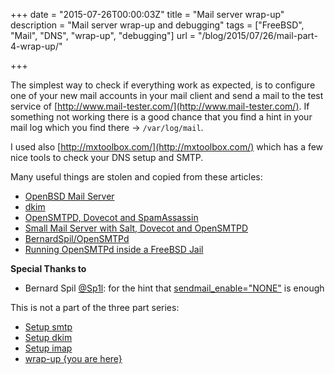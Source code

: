 +++
date = "2015-07-26T00:00:03Z"
title = "Mail server wrap-up"
description = "Mail server wrap-up and debugging"
tags = ["FreeBSD", "Mail", "DNS", "wrap-up", "debugging"]
url = "/blog/2015/07/26/mail-part-4-wrap-up/"

+++

The simplest way to check if everything work as expected, is to configure 
one of your new mail accounts in your mail client and send a mail to the 
test service of [http://www.mail-tester.com/](http://www.mail-tester.com/).
If something not working there is a good chance that you find a hint in your 
mail log which you find there -> `/var/log/mail`. 


I used also [http://mxtoolbox.com/](http://mxtoolbox.com/) which has a few nice 
tools to check your DNS setup and SMTP.

Many useful things are stolen and copied from these articles:

* [OpenBSD Mail Server](http://technoquarter.blogspot.ch/p/series.html)
* [dkim](http://www.dkim.org/info/dkim-faq.html)
* [OpenSMTPD, Dovecot and SpamAssassin](http://guillaumevincent.com/2015/01/31/OpenSMTPD-Dovecot-SpamAssassin.html)
* [Small Mail Server with Salt, Dovecot and OpenSMTPD](https://blog.al-shami.net/2015/01/howto-small-mail-server-with-salt-dovecot-and-opensmtpd/)
* [BernardSpil/OpenSMTPd](https://wiki.freebsd.org/BernardSpil/OpenSMTPd)
* [Running OpenSMTPd inside a FreeBSD Jail](https://github.com/OpenSMTPD/OpenSMTPD/wiki/Running-OpenSMTPd-inside-a-FreeBSD-Jail)


**Special Thanks to**

* Bernard Spil [@Sp1l]( https://twitter.com/Sp1l ): for the hint that [sendmail_enable="NONE"]( https://twitter.com/Sp1l/status/626329431599136768 ) is enough 

This is not a part of the three part series:

* [Setup smtp](/blog/2015/07/26/mail-part-1-setup-smtp-opensmtpd/)
* [Setup dkim](/blog/2015/07/26/mail-part-2-dkim/)
* [Setup imap](/blog/2015/07/26/mail-part-3-setup-imap-dovecot/)
* [wrap-up {you are here}](/blog/2015/07/26/mail-part-4-wrap-up/)
